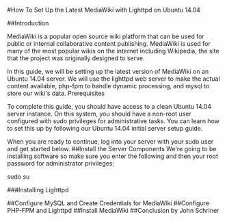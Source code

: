 #How To Set Up the Latest MediaWiki with Lighttpd on Ubuntu 14.04

##Introduction

MediaWiki is a popular open source wiki platform that can be used for public or internal collaborative content publishing. MediaWiki is used for many of the most popular wikis on the internet including Wikipedia, the site that the project was originally designed to serve.

In this guide, we will be setting up the latest version of MediaWiki on an Ubuntu 14.04 server. We will use the lighttpd web server to make the actual content available, php-fpm to handle dynamic processing, and mysql to store our wiki's data.
Prerequisites

To complete this guide, you should have access to a clean Ubuntu 14.04 server instance. On this system, you should have a non-root user configured with sudo privileges for administrative tasks. You can learn how to set this up by following our Ubuntu 14.04 initial server setup guide.

When you are ready to continue, log into your server with your sudo user and get started below.
##Install the Server Components
We're going to be installing software so make sure you enter the following and then your root password for administrator privileges:

  sudo su

###Installing Lighttpd

##Configure MySQL and Create Credentials for MediaWiki
##Configure PHP-FPM and Lighttpd
##Install MediaWiki
##Conclusion
              by John Schriner
